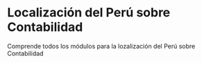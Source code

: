 # Localización del Perú sobre Contabilidad

Comprende todos los módulos para la lozalización del Perú sobre Contabilidad